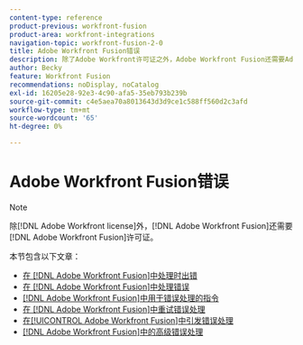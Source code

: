 ```yaml
---
content-type: reference
product-previous: workfront-fusion
product-area: workfront-integrations
navigation-topic: workfront-fusion-2-0
title: Adobe Workfront Fusion错误
description: 除了Adobe Workfront许可证之外，Adobe Workfront Fusion还需要Adobe Workfront Fusion许可证。
author: Becky
feature: Workfront Fusion
recommendations: noDisplay, noCatalog
exl-id: 16205e28-92e3-4c90-afa5-35eb793b239b
source-git-commit: c4e5aea70a8013643d3d9ce1c588ff560d2c3afd
workflow-type: tm+mt
source-wordcount: '65'
ht-degree: 0%

---
```


# Adobe Workfront Fusion错误

>[!NOTE]
>
>除[!DNL Adobe Workfront license]外，[!DNL Adobe Workfront Fusion]还需要[!DNL Adobe Workfront Fusion]许可证。

本节包含以下文章：

* [在 [!DNL Adobe Workfront Fusion]中处理时出错](../../workfront-fusion/errors/error-processing.md)
* [在 [!DNL Adobe Workfront Fusion]中处理错误](../../workfront-fusion/errors/error-handling.md)
* [ [!DNL Adobe Workfront Fusion]中用于错误处理的指令](../../workfront-fusion/errors/directives-for-error-handling.md)
* [在 [!DNL Adobe Workfront Fusion]中重试错误处理](../../workfront-fusion/errors/retry.md)
* [在[!UICONTROL Adobe Workfront Fusion]中引发错误处理](../../workfront-fusion/errors/throw.md)
* [ [!DNL Adobe Workfront Fusion]中的高级错误处理](../../workfront-fusion/errors/advanced-error-handling.md)
